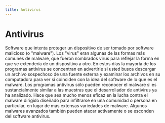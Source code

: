 ```yaml
---
title: Antivirus
---
```

# Antivirus

Software que intenta proteger un dispositivo de ser tomado por software malicioso (o "malware"). Los "virus" eran algunas de las formas más comunes de malware, que fueron nombrados virus para reflejar la forma en que se extendería de un dispositivo a otro. En estos días la mayoría de los programas antivirus se concentran en advertirle si usted busca descargar un archivo sospechoso de una fuente externa y examinar los archivos en su computadora para ver si coinciden con la idea del software de lo que es el malware. Los programas antivirus sólo pueden reconocer el malware si es sustancialmente similar a las muestras que el desarrollador de antivirus ya ha analizado. Hace que sea mucho menos eficaz en la lucha contra el malware dirigido diseñado para infiltrarse en una comunidad o persona en particular, en lugar de más extensas variedades de malware. Algunos malwares avanzados también pueden atacar activamente o se esconden del software antivirus.
